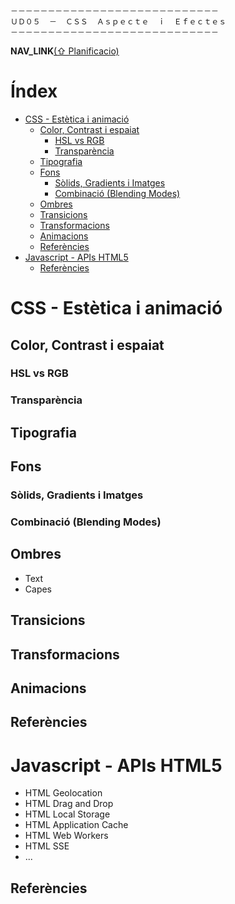 
```
－－－－－－－－－－－－－－－－－－－－－－－－－－－－
ＵＤ０５  －  ＣＳＳ  Ａｓｐｅｃｔｅ  ｉ  Ｅｆｅｃｔｅｓ
－－－－－－－－－－－－－－－－－－－－－－－－－－－－
```

__NAV_LINK__[(⇧ Planificacio)](./Planificacio.html)


Índex
=====

<!-- vim-markdown-toc GitLab -->

* [CSS - Estètica i animació](#css-estètica-i-animació)
    * [Color, Contrast i espaiat](#color-contrast-i-espaiat)
        * [HSL vs RGB](#hsl-vs-rgb)
        * [Transparència](#transparència)
    * [Tipografia](#tipografia)
    * [Fons](#fons)
        * [Sòlids, Gradients i Imatges](#sòlids-gradients-i-imatges)
        * [Combinació (Blending Modes)](#combinació-blending-modes)
    * [Ombres](#ombres)
    * [Transicions](#transicions)
    * [Transformacions](#transformacions)
    * [Animacions](#animacions)
    * [Referències](#referències)
* [Javascript - APIs HTML5](#javascript-apis-html5)
    * [Referències](#referències-1)

<!-- vim-markdown-toc -->


CSS - Estètica i animació
=========================

Color, Contrast i espaiat
-------------------------

### HSL vs RGB

### Transparència


Tipografia
----------

Fons
----

### Sòlids, Gradients i Imatges

### Combinació (Blending Modes)


Ombres
------

  * Text
  * Capes


Transicions
-----------

Transformacions
---------------

Animacions
----------


Referències
-----------


Javascript - APIs HTML5
=======================


  * HTML Geolocation
  * HTML Drag and Drop
  * HTML Local Storage
  * HTML Application Cache
  * HTML Web Workers
  * HTML SSE
  * ...


Referències
-----------

